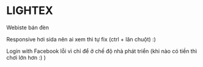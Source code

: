 # LIGHTEX
Webiste bán đèn

Responsive hơi sida nên ai xem thì tự fix (ctrl + lăn chuột) :)

Login with Facebook lỗi vì chỉ để ở chế độ nhà phát triển (khi nào có tiền thì chơi lớn hơn :) )
